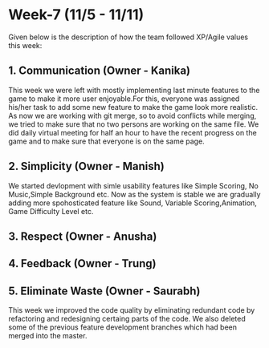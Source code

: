 # Week-7 (11/5 - 11/11)

Given below is the description of how the team followed XP/Agile values this week:

## 1. Communication (Owner - Kanika)
This week we were left with mostly implementing last minute features to the game to make it more user enjoyable.For this, everyone was assigned his/her task to add some new feature to make the game look more realistic. As now we are working with git merge, so to avoid conflicts while merging, we tried to make sure that no two persons are working on the same file. We did daily virtual meeting for half an hour to have the recent progress on the game and to make sure that everyone is on the same page.

## 2. Simplicity (Owner - Manish)
We started devlopment with simle usability features like Simple Scoring, No Music,Simple Background etc. Now as the system is stable  we are gradually adding more spohosticated feature like Sound, Variable Scoring,Animation, Game Difficulty Level etc. 


## 3. Respect (Owner - Anusha)


## 4. Feedback (Owner - Trung)

## 5. Eliminate Waste (Owner - Saurabh)
This week we improved the code quality by eliminating redundant code by refactoring and redesigning certaing parts of the code. 
We also deleted some of the previous feature development branches which had been merged into the master.
